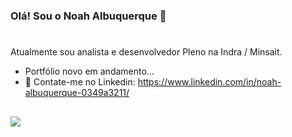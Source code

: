### Olá! Sou o Noah Albuquerque 👋
#
Atualmente sou analista e desenvolvedor Pleno na Indra / Minsait.
- Portfólio novo em andamento...
- 💬 Contate-me no Linkedin: https://www.linkedin.com/in/noah-albuquerque-0349a3211/

##
   <div>
  <a href="https://www.linkedin.com/in/noah-albuquerque-0349a3211/" target="_blank"><img src="https://img.shields.io/badge/-LinkedIn-%230077B5?style=for-the-badge&logo=linkedin&logoColor=white" target="_blank"></a>
</div>
